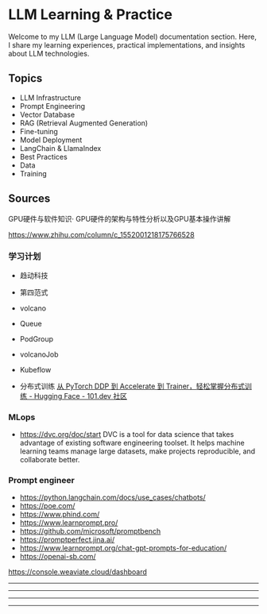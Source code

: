 # LLM Learning & Practice

Welcome to my LLM (Large Language Model) documentation section. Here, I share my learning experiences, practical implementations, and insights about LLM technologies.

## Topics

- LLM Infrastructure
- Prompt Engineering
- Vector Database
- RAG (Retrieval Augmented Generation)
- Fine-tuning
- Model Deployment
- LangChain & LlamaIndex
- Best Practices
- Data
- Training

## Sources

GPU硬件与软件知识· GPU硬件的架构与特性分析以及GPU基本操作讲解

https://www.zhihu.com/column/c_1552001218175766528

### 学习计划

- 趋动科技
- 第四范式
- volcano

- Queue
- PodGroup
- volcanoJob

- Kubeflow
- 分布式训练 [从 PyTorch DDP 到 Accelerate 到 Trainer，轻松掌握分布式训练 - Hugging Face - 101.dev 社区](https://101.dev/t/pytorch-ddp-accelerate-trainer/871)

### MLops

- https://dvc.org/doc/start DVC is a tool for data science that takes advantage of existing software engineering toolset. It helps machine learning teams manage large datasets, make projects reproducible, and collaborate better.

### Prompt engineer

- https://python.langchain.com/docs/use_cases/chatbots/
- https://poe.com/
- https://www.phind.com/
- https://www.learnprompt.pro/
- https://github.com/microsoft/promptbench
- https://promptperfect.jina.ai/
- https://www.learnprompt.org/chat-gpt-prompts-for-education/
- https://openai-sb.com/

https://console.weaviate.cloud/dashboard

---

---

---

---